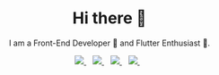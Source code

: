 <h1 align='center'>Hi there 👋</h1>

<p align='center'>I am a Front-End Developer 💛 and Flutter Enthusiast 🤗. </p>

<p align='center'>
<a href="https://twitter.com/alvinindrapra">
  <img src="https://img.shields.io/badge/twitter-%231DA1F2.svg?&style=for-the-badge&logo=twitter&logoColor=white" />
</a>&nbsp;&nbsp;
<a href="https://www.linkedin.com/in/alvinindra">
  <img src="https://img.shields.io/badge/linkedin-%230077B5.svg?&style=for-the-badge&logo=linkedin&logoColor=white" />
</a>&nbsp;&nbsp;
<a href="https://www.instagram.com/alvin_indrap/">
  <img src="https://img.shields.io/badge/instagram-%23DD2A7B.svg?&style=for-the-badge&logo=instagram&logoColor=white" />
</a>&nbsp;&nbsp;
<a href="mailto:alvinindrap@gmail.com">
  <img src="https://img.shields.io/badge/email me-%23D14836.svg?&style=for-the-badge&logo=gmail&logoColor=white" />
</a>&nbsp;&nbsp;
<!-- <img src="https://img.shields.io/badge/instagram-%23DD2A7B.svg?&style=for-the-badge&logo=instagram&logoColor=white" /> -->
</p>
